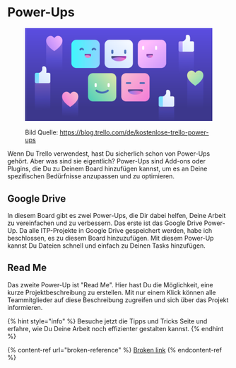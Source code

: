 # Power-Ups

<figure><img src="../.gitbook/assets/power-ups.png" alt=""><figcaption><p>Bild Quelle: <a href="https://blog.trello.com/de/kostenlose-trello-power-ups">https://blog.trello.com/de/kostenlose-trello-power-ups</a></p></figcaption></figure>

Wenn Du Trello verwendest, hast Du sicherlich schon von Power-Ups gehört. Aber was sind sie eigentlich? Power-Ups sind Add-ons oder Plugins, die Du zu Deinem Board hinzufügen kannst, um es an Deine spezifischen Bedürfnisse anzupassen und zu optimieren.

## Google Drive

In diesem Board gibt es zwei Power-Ups, die Dir dabei helfen, Deine Arbeit zu vereinfachen und zu verbessern. Das erste ist das Google Drive Power-Up. Da alle ITP-Projekte in Google Drive gespeichert werden, habe ich beschlossen, es zu diesem Board hinzuzufügen. Mit diesem Power-Up kannst Du Dateien schnell und einfach zu Deinen Tasks hinzufügen.

## Read Me

Das zweite Power-Up ist "Read Me". Hier hast Du die Möglichkeit, eine kurze Projektbeschreibung zu erstellen. Mit nur einem Klick können alle Teammitglieder auf diese Beschreibung zugreifen und sich über das Projekt informieren.

{% hint style="info" %}
Besuche jetzt die Tipps und Tricks Seite und erfahre, wie Du Deine Arbeit noch effizienter gestalten kannst.
{% endhint %}

{% content-ref url="broken-reference" %}
[Broken link](broken-reference)
{% endcontent-ref %}
